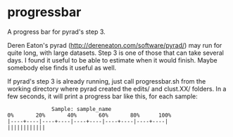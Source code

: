 # progressbar

A progress bar for pyrad's step 3.

Deren Eaton's pyrad (http://dereneaton.com/software/pyrad/) may run for quite long,
with large datasets. Step 3 is one of those that can take several days. I found it
useful to be able to estimate when it would finish. Maybe somebody else finds it
useful as well.

If pyrad's step 3 is already running, just call progressbar.sh from the working
directory where pyrad created the edits/ and clust.XX/ folders. In a few seconds,
it will print a progress bar like this, for each sample:

                  Sample: sample_name
    0%       20%       40%       60%       80%      100%
    |----+----|----+----|----+----|----+----|----+----|
    ||||||||||||

